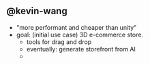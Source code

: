 

## @kevin-wang
- "more performant and cheaper than unity"
- goal: (initial use case) 3D e-commerce store. 
  - tools for drag and drop
  - eventually: generate storefront from AI
  - 